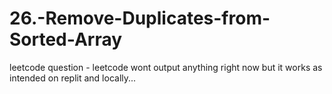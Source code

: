 # 26.-Remove-Duplicates-from-Sorted-Array
leetcode question - leetcode wont output anything right now but it works as intended on replit and locally...
